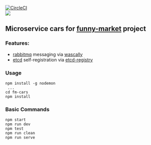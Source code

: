 [![CircleCI](https://circleci.com/gh/byavv/fm-cars.svg?style=shield)](https://circleci.com/gh/byavv/fm-cars)  
[![](https://images.microbadger.com/badges/image/aksenchyk/fm-cars.svg)](https://microbadger.com/images/aksenchyk/fm-cars "Provided by microbadger.com")

## Microservice cars for [funny-market](https://github.com/byavv/funny-market) project

### Features: 
- [rabbitmq](https://www.rabbitmq.com/) messaging via [wascally](https://github.com/LeanKit-Labs/wascally)
- [etcd](https://github.com/coreos/etcd) self-registration via [etcd-registry](https://github.com/mafintosh/etcd-registry)

### Usage

    npm install -g nodemon 
     ...
    cd fm-cars
    npm install

### Basic Commands

    npm start
    npm run dev
    npm test
    npm run clean
    npm run serve

